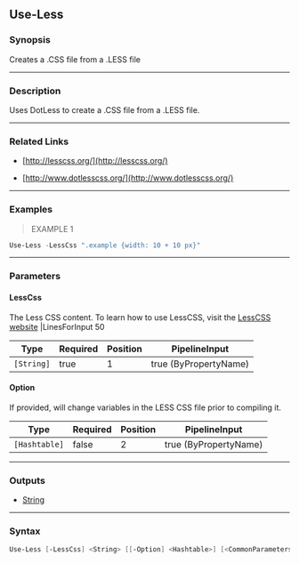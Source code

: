 Use-Less
--------

### Synopsis
Creates a .CSS file from a .LESS file

---

### Description

Uses DotLess to create a .CSS file from a .LESS file.

---

### Related Links
* [http://lesscss.org/](http://lesscss.org/)

* [http://www.dotlesscss.org/](http://www.dotlesscss.org/)

---

### Examples
> EXAMPLE 1

```PowerShell
Use-Less -LessCss ".example {width: 10 + 10 px}"
```

---

### Parameters
#### **LessCss**
The Less CSS content.  To learn how to use LessCSS, visit the [LessCSS website](http://lesscss.org/)
|LinesForInput 50

|Type      |Required|Position|PipelineInput        |
|----------|--------|--------|---------------------|
|`[String]`|true    |1       |true (ByPropertyName)|

#### **Option**
If provided, will change variables in the LESS CSS file prior to compiling it.

|Type         |Required|Position|PipelineInput        |
|-------------|--------|--------|---------------------|
|`[Hashtable]`|false   |2       |true (ByPropertyName)|

---

### Outputs
* [String](https://learn.microsoft.com/en-us/dotnet/api/System.String)

---

### Syntax
```PowerShell
Use-Less [-LessCss] <String> [[-Option] <Hashtable>] [<CommonParameters>]
```
